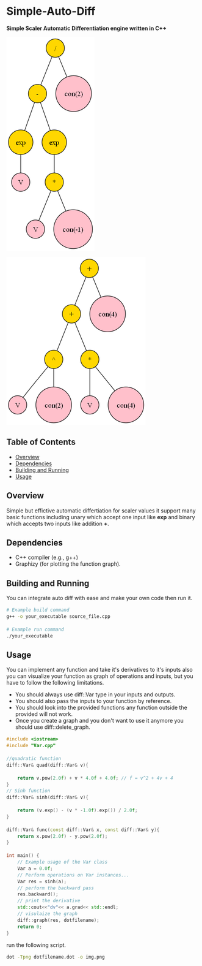 # Simple-Auto-Diff
**Simple Scaler Automatic Differentiation engine written in C++**

![Hyberpolic Sinh function](https://github.com/mohame54/Simple-Auto-Diff/blob/main/imgs/sinh.png)

![Quadratic function](https://github.com/mohame54/Simple-Auto-Diff/blob/main/imgs/quad.png)

## Table of Contents

- [Overview](#overview)
- [Dependencies](#dependencies)
- [Building and Running](#building-and-running)
- [Usage](#usage)

## Overview

Simple but effictive automatic differtiation for scaler values it support many basic functions including unary which accept one input like **exp** and binary which accepts two inputs like addition **+**.

## Dependencies

- C++ compiler (e.g., g++)
- Graphizy (for plotting the function graph).


## Building and Running

You can integrate auto diff with ease and make your own code then run it.  

```bash
# Example build command
g++ -o your_executable source_file.cpp

# Example run command
./your_executable
```

## Usage

You can implement any function and take it's derivatives to it's inputs also you can visualize your function as graph of operations and inputs, but you have to follow the following limitations.

- You should always use diff::Var type in your inputs and outputs.
- You should also pass the inputs to your function by reference.
- You should look into the provided functions any function outside the provided will not work. 
- Once you create a graph and you don't want to use it anymore you should use diff::delete_graph.

```cpp
#include <iostream>
#include "Var.cpp"

//quadratic function
diff::Var& quad(diff::Var& v){
   
    return v.pow(2.0f) + v * 4.0f + 4.0f; // f = v^2 + 4v + 4
}
// Sinh function
diff::Var& sinh(diff::Var& v){
    
    return (v.exp() - (v * -1.0f).exp()) / 2.0f;
}

diff::Var& func(const diff::Var& x, const diff::Var& y){
    return x.pow(2.0f) - y.pow(2.0f);
}

int main() {
    // Example usage of the Var class
    Var a = 0.0f;
    // Perform operations on Var instances...
    Var res = sinh(a);
    // perform the backward pass
    res.backward();
    // print the derivative
    std::cout<<"dv"<< a.grad<< std::endl;
    // visulaize the graph
    diff::graph(res, dotfilename);
    return 0;
}
```
run the following script.
```bash
dot -Tpng dotfilename.dot -o img.png 
```

